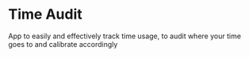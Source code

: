 # Time Audit

App to easily and effectively track time usage, to audit where your time goes to and calibrate accordingly
